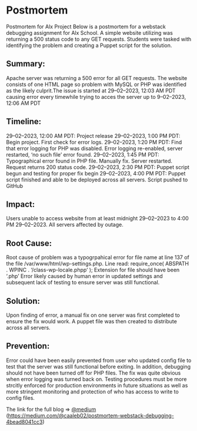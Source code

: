 #  		Postmortem
Postmortem for Alx Project Below is a postmortem for a webstack debugging assignment for Alx School. A simple website utilizing was returning a 500 status code to any GET requests. Students were tasked with identifying the problem and creating a Puppet script for the solution.

## Summary:  
Apache server was returning a 500 error for all GET requests. The website consists of one HTML page so problem with MySQL or PHP was identified as the likely culprit.The issue is started at 29–02–2023, 12:03 AM PDT causing error every timewhile trying to acces the server up to 9–02–2023, 12:06 AM PDT

## Timeline:
29–02–2023, 12:00 AM PDT: Project release 29–02–2023, 1:00 PM PDT: Begin project. First check for error logs. 29–02–2023, 1:20 PM PDT: Find that error logging for PHP was disabled. Error logging re-enabled, server restarted, ‘no such file’ error found. 29–02–2023, 1:45 PM PDT: Typographical error found in PHP file. Manually fix. Server restarted. Request returns 200 status code. 29–02–2023, 2:30 PM PDT: Puppet script begun and testing for proper fix begin 29–02–2023, 4:00 PM PDT: Puppet script finished and able to be deployed across all servers. Script pushed to GitHub

## Impact: 
Users unable to access website from at least midnight 29–02–2023 to 4:00 PM 29–02–2023. All servers affected by outage.

## Root Cause: 
Root cause of problem was a typogrpahical error for file name at line 137 of the file /var/www/html/wp-settings.php. Line read: require_once( ABSPATH . WPINC . ‘/class-wp-locale.phpp’ ); Extension for file should have been ‘.php’ Error likely caused by human error in updated settings and subsequent lack of testing to ensure server was still functional.

## Solution: 
Upon finding of error, a manual fix on one server was first completed to ensure the fix would work. A puppet file was then created to distribute across all servers.

## Prevention:  
Error could have been easily prevented from user who updated config file to test that the server was still functional before exiting. In addition, debugging should not have been turned off for PHP files. The fix was quite obvious when error logging was turned back on. Testing procedures must be more strcitly enforced for production environments in future situations as well as more stringent monitoring and protection of who has access to write to config files.

The link for the full blog => 
[@medium](https://medium.com/@caaleb02/postmortem-webstack-debugging-4bead8041cc3)
(https://medium.com/@caaleb02/postmortem-webstack-debugging-4bead8041cc3)
